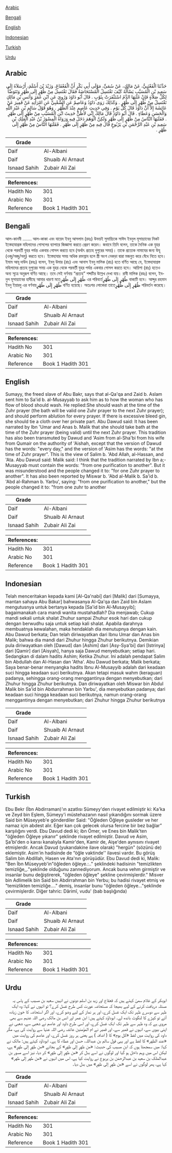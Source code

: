 [Arabic](#arabic)

[Bengali](#bengali)

[English](#english)

[Indonesian](#indonesian)

[Turkish](#turkish)

[Urdu](#urdu)

## Arabic


<div dir="rtl" lang="ar" style={{fontSize:'larger',backgroundColor:'#f8f9fa',padding:20}}>
حَدَّثَنَا الْقَعْنَبِيُّ، عَنْ مَالِكٍ، عَنْ سُمَىٍّ، مَوْلَى أَبِي بَكْرٍ أَنَّ الْقَعْقَاعَ، وَزَيْدَ بْنَ أَسْلَمَ، أَرْسَلاَهُ إِلَى سَعِيدِ بْنِ الْمُسَيَّبِ يَسْأَلُهُ كَيْفَ تَغْتَسِلُ الْمُسْتَحَاضَةُ فَقَالَ تَغْتَسِلُ مِنْ ظُهْرٍ إِلَى ظُهْرٍ وَتَتَوَضَّأُ لِكُلِّ صَلاَةٍ فَإِنْ غَلَبَهَا الدَّمُ اسْتَثْفَرَتْ بِثَوْبٍ ‏.‏ قَالَ أَبُو دَاوُدَ وَرُوِيَ عَنِ ابْنِ عُمَرَ وَأَنَسِ بْنِ مَالِكٍ تَغْتَسِلُ مِنْ ظُهْرٍ إِلَى ظُهْرٍ ‏.‏ وَكَذَلِكَ رَوَى دَاوُدُ وَعَاصِمٌ عَنِ الشَّعْبِيِّ عَنِ امْرَأَتِهِ عَنْ قَمِيرَ عَنْ عَائِشَةَ إِلاَّ أَنَّ دَاوُدَ قَالَ كُلَّ يَوْمٍ ‏.‏ وَفِي حَدِيثِ عَاصِمٍ عِنْدَ الظُّهْرِ ‏.‏ وَهُوَ قَوْلُ سَالِمِ بْنِ عَبْدِ اللَّهِ وَالْحَسَنِ وَعَطَاءٍ ‏.‏ قَالَ أَبُو دَاوُدَ قَالَ مَالِكٌ إِنِّي لأَظُنُّ حَدِيثَ ابْنِ الْمُسَيَّبِ مِنْ طُهْرٍ إِلَى طُهْرٍ ‏.‏ فَقَلَبَهَا النَّاسُ مِنْ ظُهْرٍ إِلَى ظُهْرٍ وَلَكِنَّ الْوَهَمَ دَخَلَ فِيهِ وَرَوَاهُ الْمِسْوَرُ بْنُ عَبْدِ الْمَلِكِ بْنِ سَعِيدِ بْنِ عَبْدِ الرَّحْمَنِ بْنِ يَرْبُوعٍ قَالَ فِيهِ مِنْ طُهْرٍ إِلَى طُهْرٍ ‏.‏ فَقَلَبَهَا النَّاسُ مِنْ ظُهْرٍ إِلَى ظُهْرٍ ‏.‏
</div>
<div style={{backgroundColor:'#f8f9fa',padding:20, marginBottom: 10}}><table> <thead> <tr> <th>Grade</th> <th></th> </tr> </thead> <tbody> <tr><td>Daif</td><td>Al-Albani</td></tr><tr><td>Daif</td><td>Shuaib Al Arnaut</td></tr><tr><td>Isnaad Sahih</td><td>Zubair Ali Zai</td></tr></tbody></table><table> <thead> <tr> <th>References:</th> <th></th> </tr> </thead> <tbody><tr><td>Hadith No</td><td>301</td></tr><tr><td>Arabic No</td><td>301</td></tr><tr><td>Reference</td><td>Book 1 Hadith 301</td></tr></tbody></table></div>

## Bengali


<div dir="ltr" lang="bn" style={{fontSize:'larger',backgroundColor:'#f8f9fa',padding:20}}>
আল-কানবী ....... আল-কাকা এবং যায়েদ ইবনু আসলাম (রহঃ) উভয়ই সুমায়্যিকে সাঈদ ইবনুল মূসায়্যাবের নিকট ইস্তেহাযাগ্রস্ত মহিলাদের গোসলের ব্যাপারে জিজ্ঞাসা করতে প্রেরণ করেন। জবাবে তিনি বলেন, তাকে দৈনিক এক যুহর থেকে পরবর্তী যুহর পর্যন্ত একবার গোসল করতে হবে (অর্থাৎ প্রত্যহ দুপুরের সময়)। তাকে প্রত্যেক নামাযের জন্য উযূ (ওজু/অজু/অযু) করতে হবে। ইস্তেহাযার সময় অধিক রক্তস্রাব হলে স্ত্রী অংগ নেকড়া দ্বারা মজবুত করে বেঁধে নিতে হবে। ইমাম আবূ দাউদ (রহঃ) বলেন, ইবনু উমার (রাঃ) এবং আনাস ইবনু মালিক (রাঃ) হতে বর্ণিত আছে যে, ইস্তেহাযাগ্রস্ত মহিলাদের প্রত্যহ দুপুরের সময় এক যুহর থেকে পরবর্তী যুহর পর্যন্ত একবার গোসল করতে হবে। আয়িশা (রাঃ) হতেও অন্য সূত্রে অনুরূপ বর্ণিত আছে। তবে সেই বর্ণনায় “প্রত্যহ” শব্দটির উল্লেখ দেখা যায়। রাবী মালিক (রহঃ) বলেন, ইবনুল মূসায়্যাবের হাদীছে আমার ধারণা মতেظُهْرٍ إِلَى ظُهْرٍ এর পরিবর্তেطُهْرٍ إِلَى طُهْرٍ বাক্যটি হবে। আব্দুর রহমান ইবনু ইয়ারবু এর বর্ণনায়طُهْرٍ إِلَى طُهْرٍ বর্ণিত হয়েছে। অতঃপর লোকেরা তাতেظُهْرٍ إِلَى ظُهْرٍ পরিবর্তন করেছে।
</div>
<div style={{backgroundColor:'#f8f9fa',padding:20, marginBottom: 10}}><table> <thead> <tr> <th>Grade</th> <th></th> </tr> </thead> <tbody> <tr><td>Daif</td><td>Al-Albani</td></tr><tr><td>Daif</td><td>Shuaib Al Arnaut</td></tr><tr><td>Isnaad Sahih</td><td>Zubair Ali Zai</td></tr></tbody></table><table> <thead> <tr> <th>References:</th> <th></th> </tr> </thead> <tbody><tr><td>Hadith No</td><td>301</td></tr><tr><td>Arabic No</td><td>301</td></tr><tr><td>Reference</td><td>Book 1 Hadith 301</td></tr></tbody></table></div>

## English


<div dir="ltr" lang="en" style={{fontSize:'larger',backgroundColor:'#f8f9fa',padding:20}}>
Sumayy, the freed slave of Abu Bakr, says that al-Qa'qa and Zaid b. Aslam sent him to Sa'id b. al-Musayyab to ask him as to how the woman who has flow of blood should wash. He replied:She should wash at the time of the Zuhr prayer (the bath will be valid one Zuhr prayer to the next Zuhr prayer); and should perform ablution for every prayer. If there is excessive bleed gin, she should tie a cloth over her private part. Abu Dawud said: It has been narrated by Ibn 'Umar and Anas b. Malik that she should take bath at the time of the Zuhr prayer (being valid) until the next Zuhr prayer. This tradition has also been transmuted by Dawud and 'Asim from al-Sha'bi from his wife from Qumair on the authority of 'Aishah, except that the version of Dawud has the words: "every day," and the version of 'Asim has the words: "at the time of Zuhr prayer". This is the view of Salim b. 'Abd Allah, al-Hassan, and 'Ata. Abu Dawud said: Malik said: I think that the tradition narrated by Ibn a;-Musayyab must contain the words: "from one purification to another". But it was misunderstood and the people changed it to: "for one Zuhr prayer to another". It has also been reported by Miswar b. 'Abd al-Malik b. Sa'id b. 'Abd al-Rahman b. Yarbu', saying: "from one purification to another," but the people changed it to: "from one zuhr to another
</div>
<div style={{backgroundColor:'#f8f9fa',padding:20, marginBottom: 10}}><table> <thead> <tr> <th>Grade</th> <th></th> </tr> </thead> <tbody> <tr><td>Daif</td><td>Al-Albani</td></tr><tr><td>Daif</td><td>Shuaib Al Arnaut</td></tr><tr><td>Isnaad Sahih</td><td>Zubair Ali Zai</td></tr></tbody></table><table> <thead> <tr> <th>References:</th> <th></th> </tr> </thead> <tbody><tr><td>Hadith No</td><td>301</td></tr><tr><td>Arabic No</td><td>301</td></tr><tr><td>Reference</td><td>Book 1 Hadith 301</td></tr></tbody></table></div>

## Indonesian


<div dir="ltr" lang="id" style={{fontSize:'larger',backgroundColor:'#f8f9fa',padding:20}}>
Telah menceritakan kepada kami [Al-Qa'nabi] dari [Malik] dari [Sumayya, mantan sahaya Abu Bakar] bahwasanya Al-Qa'qa dan Zaid bin Aslam mengutusnya untuk bertanya kepada [Sa'id bin Al-Musayyib]; bagaimanakah cara mandi wanita mustahadlah? Dia menjawab; Cukup mandi sekali untuk shalat Zhuhur sampai Zhuhur esok hari dan cukup dengan berwudhu saja untuk setiap kali shalat. Apabila darahnya membuatnya kewalahan, maka hendaklah dia menutupnya dengan kain. Abu Dawud berkata; Dan telah diriwayatkan dari Ibnu Umar dan Anas bin Malik; bahwa dia mandi dari Zhuhur hingga Zhuhur berikutnya. Demikian pula diriwayatkan oleh [Dawud] dan [Ashim] dari [Asy-Sya'bi] dari [Istrinya] dari [Qamir] dari [Aisyah], hanya saja Dawud menyebutkan; setiap hari. Sedangkan di dalam hadits Ashim; Ketika Zhuhur. Ini adalah pendapat Salim bin Abdullah dan Al-Hasan dan 'Atha'. Abu Dawud berkata; Malik berkata; Saya benar-benar menyangka hadits Ibnu Al-Musayyib adalah dari keadaan suci hingga keadaan suci berikutnya. Akan tetapi masuk wahm (keraguan) padanya, sehingga orang-orang menggantinya dengan menyebutkan; dari Zhuhur hingga Zhuhur berikutnya. Dan diriwayatkan oleh Miswar bin Abdul Malik bin Sa'id bin Abdurrahman bin Yarbu', dia menyebutkan padanya; dari keadaan suci hingga keadaan suci berikutnya, namun orang-orang menggantinya dengan menyebutkan; dari Zhuhur hingga Zhuhur berikutnya
</div>
<div style={{backgroundColor:'#f8f9fa',padding:20, marginBottom: 10}}><table> <thead> <tr> <th>Grade</th> <th></th> </tr> </thead> <tbody> <tr><td>Daif</td><td>Al-Albani</td></tr><tr><td>Daif</td><td>Shuaib Al Arnaut</td></tr><tr><td>Isnaad Sahih</td><td>Zubair Ali Zai</td></tr></tbody></table><table> <thead> <tr> <th>References:</th> <th></th> </tr> </thead> <tbody><tr><td>Hadith No</td><td>301</td></tr><tr><td>Arabic No</td><td>301</td></tr><tr><td>Reference</td><td>Book 1 Hadith 301</td></tr></tbody></table></div>

## Turkish


<div dir="ltr" lang="tr" style={{fontSize:'larger',backgroundColor:'#f8f9fa',padding:20}}>
Ebu Bekr (İbn Abdirraman)'ın azatlısı Sümeyy'den rivayet edilmiştir ki: Ka'ka ve Zeyd bin Eşlem, Sümeyy'i müstehazanın nasıl yıkandığını sormak üzere Said bin Müseyyeb'e gönderdiler Said: "Öğleden Öğleye gusleder ve her namaz için abdest alır. Eğer kan çok gelecek olursa fercine bir bez bağlar” karşılığını verdi. Ebu Davud dedi ki; ibn Ömer, ve Enes bin Malik'ten "öğleden Öğleye yıkanır" şeklinde rivayet edilmiştir. Davud ve Asim, Şa'bi'den o karısı kanalıyla Kamir'den, Kamir de, Aişe'den aynısını rivayet etmişlerdir. Ancak Davud (yukarıdakine ilave olarak) "hergün" (sözünü de) eklemiştir. Asim'in hadisinde de “öğle vaktinde'' ilavesi vardır. Bu görüş Salim bin Abdillah, Hasen ve Ata'nın görüşüdür. Ebu Davud dedi ki, Malik: "Ben İbn Müseyyeb'in"öğleden öğleye.:.." şeklindeki hadisinin "temizlikten temizliğe,,."şeklinde olduğunu zannediyorum. Ancak buna vehm girmiştir ve insanlar bunu değiştirerek, "öğleden öğleye" şekline çevirmişlerdir." Misver bin Adlimelik bin Said bin Abdirrahman bin Yerbu; bu hadisi rivayet etmiş ve "temizlikten temizliğe...." demiş, insanlar bunu "öğleden öğleye..."şeklinde çevirmişlerdir. Diğer tahric: Dârimî, vudu' (bab başlığında)
</div>
<div style={{backgroundColor:'#f8f9fa',padding:20, marginBottom: 10}}><table> <thead> <tr> <th>Grade</th> <th></th> </tr> </thead> <tbody> <tr><td>Daif</td><td>Al-Albani</td></tr><tr><td>Daif</td><td>Shuaib Al Arnaut</td></tr><tr><td>Isnaad Sahih</td><td>Zubair Ali Zai</td></tr></tbody></table><table> <thead> <tr> <th>References:</th> <th></th> </tr> </thead> <tbody><tr><td>Hadith No</td><td>301</td></tr><tr><td>Arabic No</td><td>301</td></tr><tr><td>Reference</td><td>Book 1 Hadith 301</td></tr></tbody></table></div>

## Urdu


<div dir="rtl" lang="ur" style={{fontSize:'larger',backgroundColor:'#f8f9fa',padding:20}}>
ابوبکر کے غلام سمیّ کہتے ہیں کہ قعقاع اور زید بن اسلم دونوں نے انہیں سعید بن مسیب کے پاس یہ مسئلہ دریافت کرنے کے لیے بھیجا کہ مستحاضہ عورت کس طرح غسل کرے؟ تو انہوں نے کہا: وہ ایک ظہر سے دوسرے ظہر تک ایک غسل کرے، اور ہر نماز کے لیے وضو کرے، اور اگر استحاضہ کا خون زیادہ آئے تو کپڑے کا لنگوٹ باندھ لے۔ ابوداؤد کہتے ہیں: ابن عمر اور انس بن مالک رضی اللہ عنہم سے بھی مروی ہے کہ وہ ظہر سے ظہر تک ایک غسل کرے، اور اسی طرح داود اور عاصم نے شعبی سے، شعبی نے اپنی بیوی سے، انہوں نے قمیر سے، اور قمیر نے ام المؤمنین عائشہ رضی اللہ عنہا سے روایت کی ہے، مگر داود کی روایت میں لفظ «كل يوم» کا ( اضافہ ) ہے یعنی ہر روز غسل کرے، اور عاصم کی روایت میں «عند الظهر» کا لفظ ہے اور یہی قول سالم بن عبداللہ، حسن اور عطاء کا ہے۔ ابوداؤد کہتے ہیں: مالک نے کہا: میں سمجھتا ہوں کہ ابن مسیب کی حدیث: «من ظهرٍ إلى ظهرٍ» کے بجائے «من طهرٍ إلى طهرٍ» ہے، لیکن اس میں وہم داخل ہو گیا اور لوگوں نے اسے بدل کر «من ظهرٍ إلى ظهرٍ» کر دیا، نیز اسے مسور بن عبدالملک بن سعید بن عبدالرحمٰن بن یربوع نے روایت کیا ہے، اس میں انہوں نے «من طهر إلى طهر» کہا ہے، پھر لوگوں نے اسے «من ظهرٍ إلى ظهرٍ» میں بدل دیا۔
</div>
<div style={{backgroundColor:'#f8f9fa',padding:20, marginBottom: 10}}><table> <thead> <tr> <th>Grade</th> <th></th> </tr> </thead> <tbody> <tr><td>Daif</td><td>Al-Albani</td></tr><tr><td>Daif</td><td>Shuaib Al Arnaut</td></tr><tr><td>Isnaad Sahih</td><td>Zubair Ali Zai</td></tr></tbody></table><table> <thead> <tr> <th>References:</th> <th></th> </tr> </thead> <tbody><tr><td>Hadith No</td><td>301</td></tr><tr><td>Arabic No</td><td>301</td></tr><tr><td>Reference</td><td>Book 1 Hadith 301</td></tr></tbody></table></div>